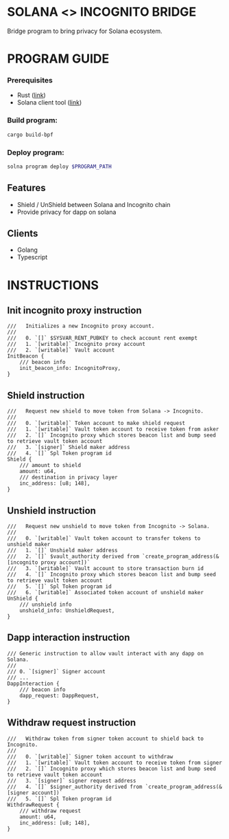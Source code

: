 # SOLANA <> INCOGNITO BRIDGE
Bridge program to bring privacy for Solana ecosystem.

# PROGRAM GUIDE

### Prerequisites
- Rust ([link](https://doc.rust-lang.org/cargo/getting-started/installation.html))
- Solana client tool ([link](https://docs.solana.com/cli/install-solana-cli-tools)) 

### Build program:

```sh
cargo build-bpf 
```

### Deploy program:

```sh
solna program deploy $PROGRAM_PATH
```

## Features

- Shield / UnShield between Solana and Incognito chain
- Provide privacy for dapp on solana

## Clients

- Golang 
- Typescript

# INSTRUCTIONS

## Init incognito proxy instruction

    ///   Initializes a new Incognito proxy account.
    ///
    ///   0. `[]` $SYSVAR_RENT_PUBKEY to check account rent exempt
    ///   1. `[writable]` Incognito proxy account
    ///   2. `[writable]` Vault account
    InitBeacon {
        /// beacon info
        init_beacon_info: IncognitoProxy,
    }

## Shield instruction

    ///   Request new shield to move token from Solana -> Incognito.
    ///
    ///   0. `[writable]` Token account to make shield request
    ///   1. `[writable]` Vault token account to receive token from asker
    ///   2. `[]` Incognito proxy which stores beacon list and bump seed to retrieve vault token account
    ///   3. `[signer]` Shield maker address
    ///   4. `[]` Spl Token program id
    Shield {
        /// amount to shield
        amount: u64,
        /// destination in privacy layer
        inc_address: [u8; 148],
    }

## Unshield instruction

    ///   Request new unshield to move token from Incognito -> Solana.
    ///
    ///   0. `[writable]` Vault token account to transfer tokens to unshield maker
    ///   1. `[]` Unshield maker address
    ///   2. `[]` $vault_authority derived from `create_program_address(&[incognito proxy account])`
    ///   3. `[writable]` Vault account to store transaction burn id
    ///   4. `[]` Incognito proxy which stores beacon list and bump seed to retrieve vault token account
    ///   5. `[]` Spl Token program id
    ///   6. `[writable]` Associated token account of unshield maker
    UnShield {
        /// unshield info
        unshield_info: UnshieldRequest,
    }

## Dapp interaction instruction

    /// Generic instruction to allow vault interact with any dapp on Solana.
    ///
    /// 0. `[signer]` Signer account
    /// ...
    DappInteraction {
        /// beacon info
        dapp_request: DappRequest,
    }

## Withdraw request instruction

    ///   Withdraw token from signer token account to shield back to Incognito.
    ///
    ///   0. `[writable]` Signer token account to withdraw
    ///   1. `[writable]` Vault token account to receive token from signer
    ///   2. `[]` Incognito proxy which stores beacon list and bump seed to retrieve vault token account
    ///   3. `[signer]` signer request address
    ///   4. `[]` $signer_authority derived from `create_program_address(&[signer account])`
    ///   5. `[]` Spl Token program id
    WithdrawRequest {
        /// withdraw request
        amount: u64,
        inc_address: [u8; 148],
    }

